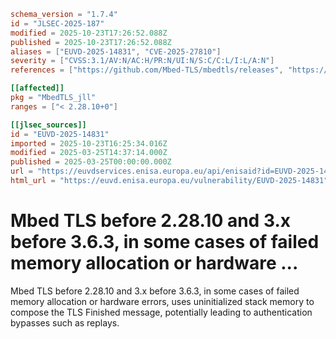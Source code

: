 ```toml
schema_version = "1.7.4"
id = "JLSEC-2025-187"
modified = 2025-10-23T17:26:52.088Z
published = 2025-10-23T17:26:52.088Z
aliases = ["EUVD-2025-14831", "CVE-2025-27810"]
severity = ["CVSS:3.1/AV:N/AC:H/PR:N/UI:N/S:C/C:L/I:L/A:N"]
references = ["https://github.com/Mbed-TLS/mbedtls/releases", "https://mbed-tls.readthedocs.io/en/latest/security-advisories/mbedtls-security-advisory-2025-03-2/"]

[[affected]]
pkg = "MbedTLS_jll"
ranges = ["< 2.28.10+0"]

[[jlsec_sources]]
id = "EUVD-2025-14831"
imported = 2025-10-23T16:25:34.016Z
modified = 2025-03-25T14:37:14.000Z
published = 2025-03-25T00:00:00.000Z
url = "https://euvdservices.enisa.europa.eu/api/enisaid?id=EUVD-2025-14831"
html_url = "https://euvd.enisa.europa.eu/vulnerability/EUVD-2025-14831"
```

# Mbed TLS before 2.28.10 and 3.x before 3.6.3, in some cases of failed memory allocation or hardware ...

Mbed TLS before 2.28.10 and 3.x before 3.6.3, in some cases of failed memory allocation or hardware errors, uses uninitialized stack memory to compose the TLS Finished message, potentially leading to authentication bypasses such as replays.

